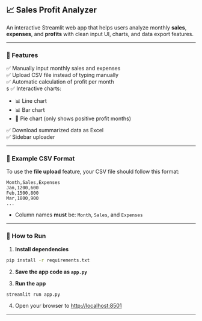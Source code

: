 ## 📈 Sales Profit Analyzer

An interactive Streamlit web app that helps users analyze monthly **sales**, **expenses**, and **profits** with clean input UI, charts, and data export features.

---

### 🧩 Features

✅ Manually input monthly sales and expenses <br>
✅ Upload CSV file instead of typing manually <br>
✅ Automatic calculation of profit per month <br>s
✅ Interactive charts:

* 📊 Line chart
* 📊 Bar chart
* 🥧 Pie chart (only shows positive profit months)

✅ Download summarized data as Excel<br>
✅ Sidebar uploader

---

### 📂 Example CSV Format

To use the **file upload** feature, your CSV file should follow this format:

```csv
Month,Sales,Expenses
Jan,1200,600
Feb,1500,800
Mar,1800,900
...
```

* Column names **must** be: `Month`, `Sales`, and `Expenses`

---

### 🚀 How to Run

1. **Install dependencies**

```bash
pip install -r requirements.txt
```

2. **Save the app code as `app.py`**

3. **Run the app**

```bash
streamlit run app.py
```

4. Open your browser to [http://localhost:8501](http://localhost:8501)

---
